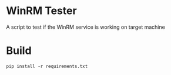 # WinRM Tester
A script to test if the WinRM service is working on target machine

# Build

```
pip install -r requirements.txt
```